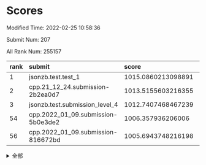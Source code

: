 # Scores

Modified Time: 2022-02-25 10:58:36

Submit Num: 207

All Rank Num: 255157

| rank |               submit               |       score        |       sigma        | pk_num |
| :--- | :--------------------------------- | :----------------- | :----------------- | :----- |
| 1    | jsonzb.test.test_1                 | 1015.0860213098891 | 0.8585573796384471 | 4935   |
| 2    | cpp.21_12_24.submission-2b2ea0d7   | 1013.5155603216355 | 0.8005731787617683 | 4930   |
| 3    | jsonzb.test.submission_level_4     | 1012.7407468467239 | 0.803900794386057  | 4923   |
| 54   | cpp.2022_01_09.submission-5b0e3de2 | 1006.357936206006  | 0.7319182803710093 | 4932   |
| 56   | cpp.2022_01_09.submission-816672bd | 1005.6943748216198 | 0.7407975601815183 | 4931   |


<details>
<summary>全部</summary>

| rank |                 submit                 |       score        |       sigma        | pk_num |
| :--- | :------------------------------------- | :----------------- | :----------------- | :----- |
| 1    | jsonzb.test.test_1                     | 1015.0860213098891 | 0.8585573796384471 | 4935   |
| 2    | cpp.21_12_24.submission-2b2ea0d7       | 1013.5155603216355 | 0.8005731787617683 | 4930   |
| 3    | jsonzb.test.submission_level_4         | 1012.7407468467239 | 0.803900794386057  | 4923   |
| 4    | gobigger.level_3.submission_level_3_24 | 1011.7492145334364 | 0.7691290365000952 | 4928   |
| 5    | gobigger.level_3.submission_level_3_38 | 1011.5428982401295 | 0.7724893872787268 | 4933   |
| 6    | gobigger.level_3.submission_level_3_20 | 1011.479956358333  | 0.7687935845981387 | 4926   |
| 7    | gobigger.level_3.submission_level_3_8  | 1011.3500051830861 | 0.7705588940182772 | 4929   |
| 8    | gobigger.level_3.submission_level_3_35 | 1011.3086301388142 | 0.7794439753170138 | 4930   |
| 9    | gobigger.level_3.submission_level_3_32 | 1011.2933629021875 | 0.7635957141502098 | 4930   |
| 10   | gobigger.level_3.submission_level_3_31 | 1010.987226262598  | 0.7747942977373646 | 4925   |
| 11   | gobigger.level_3.submission_level_3_1  | 1010.9492573769844 | 0.7704425075473473 | 4933   |
| 12   | gobigger.level_3.submission_level_3_17 | 1010.925768836231  | 0.7669653297265097 | 4936   |
| 13   | gobigger.level_3.submission_level_3_12 | 1010.8902870290203 | 0.7645720535775984 | 4935   |
| 14   | gobigger.level_3.submission_level_3_11 | 1010.7646131451304 | 0.7682554353697515 | 4934   |
| 15   | gobigger.level_3.submission_level_3_5  | 1010.6269810701367 | 0.7764060801790552 | 4928   |
| 16   | gobigger.level_3.submission_level_3_28 | 1010.37228924671   | 0.7661606438065905 | 4932   |
| 17   | gobigger.level_3.submission_level_3_34 | 1010.357765692021  | 0.7796280796745841 | 4928   |
| 18   | gobigger.level_3.submission_level_3_15 | 1010.2602967578322 | 0.7473823042079162 | 4928   |
| 19   | gobigger.level_3.submission_level_3_9  | 1010.2554733712659 | 0.7609452356151666 | 4934   |
| 20   | gobigger.level_3.submission_level_3_29 | 1010.2550593646387 | 0.762986649709793  | 4930   |
| 21   | gobigger.level_3.submission_level_3_41 | 1010.1653100037619 | 0.7428967556057408 | 4925   |
| 22   | gobigger.level_3.submission_level_3_0  | 1010.1219902625227 | 0.759226353053651  | 4937   |
| 23   | gobigger.level_3.submission_level_3_10 | 1010.0529939567693 | 0.7503978486298215 | 4927   |
| 24   | gobigger.level_3.submission_level_3_4  | 1010.0150459429746 | 0.7523749490880273 | 4934   |
| 25   | gobigger.level_3.submission_level_3_21 | 1009.9405329047626 | 0.7346138369042082 | 4931   |
| 26   | gobigger.level_3.submission_level_3_14 | 1009.9186678797865 | 0.7859117611934391 | 4927   |
| 27   | gobigger.level_3.submission_level_3_33 | 1009.907294725076  | 0.7648647018566307 | 4930   |
| 28   | gobigger.level_3.submission_level_3_47 | 1009.8819478325751 | 0.7526550891215056 | 4930   |
| 29   | gobigger.level_3.submission_level_3_40 | 1009.8543796032375 | 0.7559150560716192 | 4931   |
| 30   | gobigger.level_3.submission_level_3_49 | 1009.7690182601252 | 0.7749627772366936 | 4927   |
| 31   | gobigger.level_3.submission_level_3_37 | 1009.7452398668312 | 0.7650485670390691 | 4930   |
| 32   | gobigger.level_3.submission_level_3_7  | 1009.7131169165181 | 0.743326980903282  | 4931   |
| 33   | gobigger.level_3.submission_level_3_30 | 1009.6995488567576 | 0.7370505472371328 | 4931   |
| 34   | gobigger.level_3.submission_level_3_46 | 1009.575723418216  | 0.760011284753111  | 4930   |
| 35   | gobigger.level_3.submission_level_3_27 | 1009.5134428746761 | 0.7517464274620183 | 4933   |
| 36   | gobigger.level_3.submission_level_3_2  | 1009.4926885424849 | 0.7442325436503082 | 4929   |
| 37   | gobigger.level_3.submission_level_3_45 | 1009.4693859535308 | 0.7524947694978813 | 4930   |
| 38   | gobigger.level_3.submission_level_3_44 | 1009.4019469089424 | 0.7583026736795964 | 4926   |
| 39   | gobigger.level_3.submission_level_3_16 | 1009.3888683621682 | 0.7594925206102565 | 4929   |
| 40   | gobigger.level_3.submission_level_3_25 | 1009.2231678110181 | 0.7431320473538321 | 4931   |
| 41   | gobigger.level_3.submission_level_3_22 | 1009.1495194270944 | 0.7537557858954415 | 4928   |
| 42   | gobigger.level_3.submission_level_3_39 | 1009.0785023757461 | 0.7558030792657938 | 4931   |
| 43   | gobigger.level_3.submission_level_3_48 | 1008.9418099444341 | 0.754010383451602  | 4931   |
| 44   | gobigger.level_3.submission_level_3_23 | 1008.793787663075  | 0.7488738027852727 | 4930   |
| 45   | gobigger.level_3.submission_level_3_6  | 1008.7841909498957 | 0.7458897612459578 | 4927   |
| 46   | gobigger.level_3.submission_level_3_36 | 1008.7794654925949 | 0.7462237473571828 | 4930   |
| 47   | gobigger.level_3.submission_level_3_43 | 1008.666750863493  | 0.7320954262834665 | 4925   |
| 48   | gobigger.level_3.submission_level_3_42 | 1008.6643815040281 | 0.7517150016797859 | 4926   |
| 49   | gobigger.level_3.submission_level_3_3  | 1008.6246106352876 | 0.7741038902322489 | 4926   |
| 50   | gobigger.level_3.submission_level_3_19 | 1008.559098023038  | 0.7566643100348411 | 4932   |
| 51   | gobigger.level_3.submission_level_3_18 | 1008.2192342744803 | 0.7380312440889535 | 4932   |
| 52   | gobigger.level_3.submission_level_3_13 | 1007.8211179985154 | 0.7233112379332317 | 4933   |
| 53   | gobigger.level_3.submission_level_3_26 | 1007.7876337449909 | 0.7304980867657402 | 4935   |
| 54   | cpp.2022_01_09.submission-5b0e3de2     | 1006.357936206006  | 0.7319182803710093 | 4932   |
| 55   | gobigger.level_1.submission_level_1_37 | 1005.731663924235  | 0.7354177224173186 | 4934   |
| 56   | cpp.2022_01_09.submission-816672bd     | 1005.6943748216198 | 0.7407975601815183 | 4931   |
| 57   | gobigger.level_1.submission_level_1_22 | 1005.5086090039198 | 0.7390087156793232 | 4930   |
| 58   | gobigger.level_1.submission_level_1_1  | 1005.1037872583005 | 0.7238294174866313 | 4928   |
| 59   | gobigger.level_1.submission_level_1_4  | 1004.7512658441    | 0.708605704382358  | 4928   |
| 60   | gobigger.level_1.submission_level_1_23 | 1004.711901870773  | 0.7281334672635904 | 4925   |
| 61   | gobigger.level_1.submission_level_1_27 | 1004.5674698900325 | 0.7218854136584844 | 4930   |
| 62   | gobigger.level_1.submission_level_1_25 | 1004.4132011343559 | 0.7125832203556505 | 4929   |
| 63   | gobigger.level_1.submission_level_1_47 | 1004.2735530584706 | 0.7179868706600617 | 4931   |
| 64   | gobigger.level_1.submission_level_1_13 | 1004.1427671580336 | 0.7080440133046989 | 4926   |
| 65   | gobigger.level_1.submission_level_1_5  | 1004.1314923306122 | 0.7163414122199516 | 4930   |
| 66   | gobigger.level_1.submission_level_1_45 | 1004.0807831241334 | 0.7150642379049075 | 4933   |
| 67   | gobigger.level_1.submission_level_1_28 | 1004.0313002288142 | 0.7123384527659951 | 4928   |
| 68   | gobigger.level_1.submission_level_1_0  | 1003.9734787533571 | 0.7229063939180439 | 4928   |
| 69   | gobigger.level_1.submission_level_1_10 | 1003.9721082015636 | 0.7178477437998267 | 4939   |
| 70   | gobigger.level_1.submission_level_1_24 | 1003.9508863543487 | 0.7196466192243521 | 4931   |
| 71   | gobigger.level_1.submission_level_1_39 | 1003.8118830725385 | 0.7211069339283903 | 4929   |
| 72   | gobigger.level_1.submission_level_1_12 | 1003.7271412576308 | 0.7174577289211984 | 4934   |
| 73   | gobigger.level_1.submission_level_1_9  | 1003.7096906651897 | 0.7266141400664528 | 4930   |
| 74   | gobigger.level_1.submission_level_1_40 | 1003.6863778023013 | 0.7187978586566788 | 4931   |
| 75   | gobigger.level_1.submission_level_1_32 | 1003.680656417228  | 0.7202030710036741 | 4931   |
| 76   | gobigger.level_1.submission_level_1_44 | 1003.6758429672186 | 0.7082283631199847 | 4930   |
| 77   | gobigger.level_1.submission_level_1_42 | 1003.6284915857773 | 0.7240238763797459 | 4935   |
| 78   | gobigger.level_1.submission_level_1_14 | 1003.6040291149152 | 0.7167098013352039 | 4932   |
| 79   | gobigger.level_1.submission_level_1_38 | 1003.5334694971964 | 0.7188318675925842 | 4932   |
| 80   | gobigger.level_1.submission_level_1_17 | 1003.4462771403291 | 0.7128313956136109 | 4934   |
| 81   | gobigger.level_1.submission_level_1_2  | 1003.4334245758746 | 0.7166264462267382 | 4933   |
| 82   | gobigger.level_1.submission_level_1_16 | 1003.4238240667653 | 0.7148943195457939 | 4932   |
| 83   | gobigger.level_1.submission_level_1_29 | 1003.1896999385301 | 0.7256320224871357 | 4926   |
| 84   | gobigger.level_1.submission_level_1_18 | 1003.162041819994  | 0.7233054197428088 | 4931   |
| 85   | gobigger.level_1.submission_level_1_35 | 1003.1568364085047 | 0.7204917330121309 | 4928   |
| 86   | gobigger.level_1.submission_level_1_46 | 1003.1308406769625 | 0.7209154212363421 | 4928   |
| 87   | gobigger.level_1.submission_level_1_31 | 1003.0658728862168 | 0.6997729960470732 | 4935   |
| 88   | gobigger.level_1.submission_level_1_30 | 1002.9986997502572 | 0.7041106452120384 | 4933   |
| 89   | gobigger.level_1.submission_level_1_41 | 1002.9197352373448 | 0.7223684339130753 | 4925   |
| 90   | gobigger.level_1.submission_level_1_6  | 1002.8899899780915 | 0.7165934847568056 | 4932   |
| 91   | gobigger.level_1.submission_level_1_11 | 1002.8723075244377 | 0.7173071979625492 | 4935   |
| 92   | gobigger.level_1.submission_level_1_36 | 1002.8355992372801 | 0.7248791113716838 | 4929   |
| 93   | gobigger.level_1.submission_level_1_49 | 1002.6737238919713 | 0.7234896382496805 | 4934   |
| 94   | gobigger.level_1.submission_level_1_3  | 1002.6153114768179 | 0.7138073369253487 | 4934   |
| 95   | gobigger.level_1.submission_level_1_34 | 1002.4760548707146 | 0.7130166355723607 | 4933   |
| 96   | gobigger.level_1.submission_level_1_26 | 1002.4201553565323 | 0.7108448000125839 | 4934   |
| 97   | gobigger.level_1.submission_level_1_48 | 1002.4074410983585 | 0.7184562943825511 | 4931   |
| 98   | gobigger.level_1.submission_level_1_20 | 1002.4023595858447 | 0.7139621790127575 | 4927   |
| 99   | gobigger.level_1.submission_level_1_43 | 1002.3332773317983 | 0.7194240898217222 | 4928   |
| 100  | gobigger.level_1.submission_level_1_15 | 1002.2497087093677 | 0.7095883631309844 | 4929   |
| 101  | gobigger.level_1.submission_level_1_19 | 1002.2443691877247 | 0.7109259324645237 | 4932   |
| 102  | gobigger.level_1.submission_level_1_8  | 1002.1508923397295 | 0.7225507136036806 | 4936   |
| 103  | gobigger.level_1.submission_level_1_21 | 1002.1019726149501 | 0.7160329656975406 | 4931   |
| 104  | gobigger.level_1.submission_level_1_7  | 1001.9422565115951 | 0.7173657650589452 | 4932   |
| 105  | gobigger.level_1.submission_level_1_33 | 1001.8771247503196 | 0.6973072103190481 | 4932   |
| 106  | gobigger.random.submission_random_2    | 997.8290032101963  | 0.7099007297625094 | 4932   |
| 107  | gobigger.random.submission_random_14   | 997.5934180011791  | 0.7108966946807581 | 4932   |
| 108  | gobigger.random.submission_random_19   | 997.0587461006625  | 0.7169033762411033 | 4931   |
| 109  | gobigger.random.submission_random_8    | 996.9532119035982  | 0.7025977421050988 | 4929   |
| 110  | gobigger.random.submission_random_39   | 996.9190770255872  | 0.7229316183047295 | 4928   |
| 111  | gobigger.random.submission_random_42   | 996.7896788378702  | 0.7154924533097085 | 4929   |
| 112  | gobigger.random.submission_random_3    | 996.7194336419607  | 0.7056690834523817 | 4933   |
| 113  | gobigger.random.submission_random_45   | 996.7178538732992  | 0.7032128122185931 | 4928   |
| 114  | gobigger.random.submission_random_25   | 996.6981836527833  | 0.7130886967210175 | 4927   |
| 115  | gobigger.random.submission_random_32   | 996.6784129762068  | 0.7176152274636087 | 4932   |
| 116  | gobigger.random.submission_random_47   | 996.6031166318769  | 0.6987452558668275 | 4937   |
| 117  | gobigger.random.submission_random_33   | 996.4781250950987  | 0.7139489597208514 | 4936   |
| 118  | gobigger.random.submission_random_23   | 996.3569434214479  | 0.7162024124858282 | 4930   |
| 119  | gobigger.random.submission_random_10   | 996.3256584135132  | 0.7171959165928325 | 4936   |
| 120  | gobigger.random.submission_random_30   | 996.3102605611072  | 0.6959866083532599 | 4928   |
| 121  | gobigger.random.submission_random_11   | 996.2702110596714  | 0.7151361519341086 | 4924   |
| 122  | gobigger.random.submission_random_49   | 996.2371682364369  | 0.71732097119482   | 4935   |
| 123  | gobigger.random.submission_random_43   | 996.2102962209198  | 0.7139203641114398 | 4935   |
| 124  | gobigger.random.submission_random_20   | 996.2074676604731  | 0.7010502986805806 | 4929   |
| 125  | gobigger.random.submission_random_6    | 996.1949223870373  | 0.7044414366853275 | 4937   |
| 126  | gobigger.random.submission_random_29   | 996.1216251262041  | 0.7009459790383049 | 4930   |
| 127  | gobigger.random.submission_random_21   | 996.1098731793583  | 0.7109959537797983 | 4933   |
| 128  | gobigger.random.submission_random_0    | 996.0874315419015  | 0.7186680387232177 | 4933   |
| 129  | gobigger.random.submission_random_26   | 996.0544152656311  | 0.6991013637568518 | 4928   |
| 130  | gobigger.random.submission_random_15   | 996.0435833550717  | 0.7084075904358165 | 4929   |
| 131  | gobigger.random.submission_random_5    | 995.9809166175187  | 0.7059596837369667 | 4933   |
| 132  | gobigger.random.submission_random_17   | 995.9518017007724  | 0.7154210892386457 | 4931   |
| 133  | gobigger.random.submission_random_7    | 995.9443423831373  | 0.722082014727245  | 4930   |
| 134  | gobigger.random.submission_random_37   | 995.9237925212412  | 0.7111728497817149 | 4929   |
| 135  | gobigger.random.submission_random_35   | 995.8807096578352  | 0.7185132206162598 | 4934   |
| 136  | gobigger.random.submission_random_4    | 995.7676420448199  | 0.7106793956125715 | 4927   |
| 137  | gobigger.random.submission_random_18   | 995.7385262394747  | 0.711531650136318  | 4928   |
| 138  | gobigger.random.submission_random_44   | 995.7178608360994  | 0.7125563070709721 | 4934   |
| 139  | gobigger.random.submission_random_41   | 995.6826742389372  | 0.7102503771122517 | 4932   |
| 140  | gobigger.random.submission_random_1    | 995.6652055355645  | 0.7261901144097742 | 4931   |
| 141  | gobigger.random.submission_random_34   | 995.6274420775097  | 0.7104816363300652 | 4931   |
| 142  | gobigger.random.submission_random_22   | 995.6004153429643  | 0.705783548675206  | 4930   |
| 143  | gobigger.random.submission_random_16   | 995.5291035120528  | 0.7064093650088463 | 4931   |
| 144  | gobigger.random.submission_random_13   | 995.4191743519655  | 0.7126115836785952 | 4931   |
| 145  | gobigger.random.submission_random_38   | 995.3255537827968  | 0.7195099279047404 | 4933   |
| 146  | gobigger.random.submission_random_31   | 995.2959343213897  | 0.7070742964273438 | 4931   |
| 147  | gobigger.random.submission_random_46   | 995.2834591258238  | 0.712375568793527  | 4928   |
| 148  | gobigger.random.submission_random_48   | 995.1752733805126  | 0.7039406054215698 | 4935   |
| 149  | gobigger.random.submission_random_40   | 995.0271639571696  | 0.709319558446854  | 4931   |
| 150  | gobigger.random.submission_random_9    | 994.9750545703888  | 0.7011160349633907 | 4928   |
| 151  | gobigger.random.submission_random_24   | 994.8767959378438  | 0.7236152204110512 | 4925   |
| 152  | gobigger.random.submission_random_12   | 994.8423116772329  | 0.7052816502358832 | 4932   |
| 153  | gobigger.random.submission_random_28   | 994.8285313983245  | 0.7172512578975956 | 4929   |
| 154  | gobigger.random.submission_random_36   | 994.6482629422942  | 0.7109698499544724 | 4933   |
| 155  | gobigger.random.submission_random_27   | 994.6140871411185  | 0.7181789639728174 | 4930   |
| 156  | gobigger.level_2.submission_level_2_36 | 994.0549446147347  | 0.7278875783398278 | 4934   |
| 157  | gobigger.level_2.submission_level_2_37 | 993.7114482071232  | 0.736807678268765  | 4929   |
| 158  | gobigger.level_2.submission_level_2_0  | 993.6385505560921  | 0.7421017500909406 | 4929   |
| 159  | gobigger.level_2.submission_level_2_48 | 993.5636470546352  | 0.7390253096676144 | 4930   |
| 160  | gobigger.level_2.submission_level_2_4  | 993.1649877395154  | 0.7344642637318537 | 4933   |
| 161  | gobigger.level_2.submission_level_2_49 | 993.1533874096428  | 0.7272753354204826 | 4933   |
| 162  | gobigger.level_2.submission_level_2_22 | 992.7466963622046  | 0.7430692886125104 | 4932   |
| 163  | gobigger.level_2.submission_level_2_23 | 992.7275376963719  | 0.7389916900988126 | 4923   |
| 164  | gobigger.level_2.submission_level_2_1  | 992.6789599304094  | 0.7353473188275231 | 4929   |
| 165  | gobigger.level_2.submission_level_2_10 | 992.5585569484642  | 0.7557806493008202 | 4927   |
| 166  | gobigger.level_2.submission_level_2_5  | 992.5395324593818  | 0.7356298883830772 | 4932   |
| 167  | gobigger.level_2.submission_level_2_32 | 992.5200228591715  | 0.755001354059621  | 4929   |
| 168  | gobigger.level_2.submission_level_2_2  | 992.5113830820976  | 0.7472608014087454 | 4933   |
| 169  | gobigger.level_2.submission_level_2_35 | 992.4870899936875  | 0.7568816939683218 | 4932   |
| 170  | gobigger.level_2.submission_level_2_26 | 992.4803958084201  | 0.7499727215589285 | 4936   |
| 171  | gobigger.level_2.submission_level_2_43 | 992.4378862081173  | 0.7672590573233923 | 4926   |
| 172  | gobigger.level_2.submission_level_2_46 | 992.4324063098969  | 0.7597762996132366 | 4931   |
| 173  | gobigger.level_2.submission_level_2_12 | 992.3510670420128  | 0.7376285501054927 | 4931   |
| 174  | gobigger.level_2.submission_level_2_20 | 992.3504453932804  | 0.7431522448592136 | 4930   |
| 175  | gobigger.level_2.submission_level_2_33 | 992.3415969795753  | 0.7413604311951443 | 4929   |
| 176  | gobigger.level_2.submission_level_2_40 | 992.2937087518118  | 0.7489414277529824 | 4930   |
| 177  | gobigger.level_2.submission_level_2_7  | 992.2152950753932  | 0.7483354323741216 | 4934   |
| 178  | gobigger.level_2.submission_level_2_9  | 992.1658414322345  | 0.7415542017002107 | 4929   |
| 179  | gobigger.level_2.submission_level_2_28 | 992.1581485236195  | 0.7367578355874029 | 4934   |
| 180  | gobigger.level_2.submission_level_2_6  | 992.1564259250217  | 0.7437444675749918 | 4930   |
| 181  | gobigger.level_2.submission_level_2_25 | 992.1355693384571  | 0.749859462618425  | 4933   |
| 182  | gobigger.level_2.submission_level_2_13 | 992.0713523206169  | 0.7506889570259524 | 4928   |
| 183  | gobigger.level_2.submission_level_2_11 | 991.9948743911167  | 0.7488594536015049 | 4925   |
| 184  | gobigger.level_2.submission_level_2_16 | 991.9518295547917  | 0.7386392728420614 | 4932   |
| 185  | gobigger.level_2.submission_level_2_45 | 991.8334100457755  | 0.7605379433492353 | 4928   |
| 186  | gobigger.level_2.submission_level_2_47 | 991.7808409381397  | 0.7433536724970549 | 4928   |
| 187  | gobigger.level_2.submission_level_2_24 | 991.7075220832963  | 0.761582422913449  | 4937   |
| 188  | gobigger.level_2.submission_level_2_8  | 991.7062772291973  | 0.7433187626735082 | 4928   |
| 189  | gobigger.level_2.submission_level_2_42 | 991.6190688871455  | 0.7616858948141544 | 4930   |
| 190  | gobigger.level_2.submission_level_2_41 | 991.558730049487   | 0.7661374521599823 | 4928   |
| 191  | gobigger.level_2.submission_level_2_21 | 991.4307245730422  | 0.7468393201735374 | 4926   |
| 192  | gobigger.level_2.submission_level_2_34 | 991.4304179679727  | 0.7373713813234999 | 4934   |
| 193  | gobigger.level_2.submission_level_2_18 | 991.3191577994063  | 0.7457448439339667 | 4933   |
| 194  | gobigger.level_2.submission_level_2_39 | 991.1591168024122  | 0.7645054690731131 | 4928   |
| 195  | gobigger.level_2.submission_level_2_14 | 991.1287461153711  | 0.7569746699069477 | 4934   |
| 196  | gobigger.level_2.submission_level_2_15 | 991.0531455449121  | 0.735189942171181  | 4929   |
| 197  | gobigger.level_2.submission_level_2_3  | 990.9906654430746  | 0.7408152166257047 | 4929   |
| 198  | gobigger.level_2.submission_level_2_30 | 990.8751564057418  | 0.746436564878319  | 4934   |
| 199  | gobigger.level_2.submission_level_2_19 | 990.8033166770205  | 0.7533265695089247 | 4925   |
| 200  | gobigger.level_2.submission_level_2_38 | 990.7963134857031  | 0.761922965195912  | 4925   |
| 201  | gobigger.level_2.submission_level_2_29 | 990.6602130099322  | 0.7651591819930034 | 4931   |
| 202  | gobigger.level_2.submission_level_2_27 | 990.4015784101148  | 0.7609661996780918 | 4935   |
| 203  | gobigger.level_2.submission_level_2_31 | 990.3056225287255  | 0.76134852603677   | 4933   |
| 204  | gobigger.level_2.submission_level_2_44 | 990.2018881482613  | 0.7538079741995901 | 4930   |
| 205  | gobigger.level_2.submission_level_2_17 | 990.1823639326824  | 0.7841691733365919 | 4926   |
| 206  | gobigger.none.submission_none_0        | 977.2367568141658  | 1.464847403928187  | 4936   |
| 207  | gobigger.none.submission_none_1        | 976.5174966680877  | 1.4709003804764065 | 4930   |

</details>
